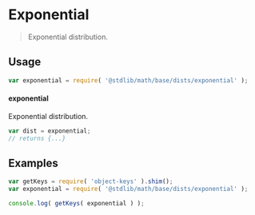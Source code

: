 # Exponential

> Exponential distribution.

<section class="usage">

## Usage

```javascript
var exponential = require( '@stdlib/math/base/dists/exponential' );
```

#### exponential

Exponential distribution.

```javascript
var dist = exponential;
// returns {...}
```

</section>

<!-- /.usage -->

<section class="examples">

## Examples

<!-- TODO: better examples -->

```javascript
var getKeys = require( 'object-keys' ).shim();
var exponential = require( '@stdlib/math/base/dists/exponential' );

console.log( getKeys( exponential ) );
```

</section>

<!-- /.examples -->

<section class="links">

</section>

<!-- /.links -->
